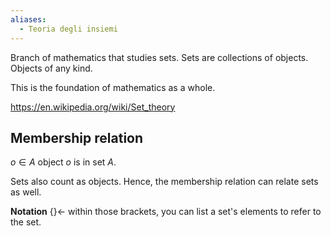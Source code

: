 ```yaml
---
aliases:
  - Teoria degli insiemi
---
```

Branch of mathematics that studies sets.
Sets are collections of objects. Objects of any kind.

This is the foundation of mathematics as a whole.

https://en.wikipedia.org/wiki/Set_theory

## Membership relation

${ o \in A }$
object ${ o }$ is in set ${ A }$.

Sets also count as objects. Hence, the membership relation can relate sets as well.

**Notation** ${ \{  \} \leftarrow }$ within those brackets, you can list a set's elements to refer to the set.
